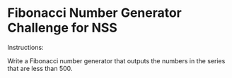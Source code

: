 # Fibonacci Number Generator Challenge for NSS

Instructions:

Write a Fibonacci number generator that outputs the numbers in the series that are less than 500.